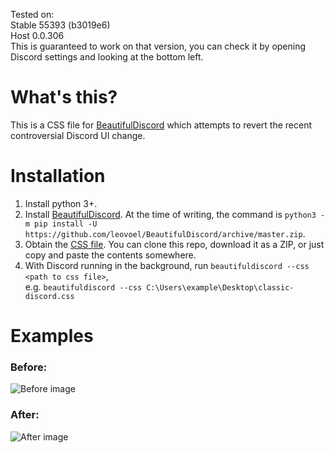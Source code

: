 Tested on:  
Stable 55393 (b3019e6)  
Host 0.0.306  
This is guaranteed to work on that version, you can check it by opening Discord settings and looking at the bottom left.

# What's this?
This is a CSS file for [BeautifulDiscord](https://github.com/leovoel/BeautifulDiscord) which attempts to revert the recent controversial Discord UI change.

# Installation
1. Install python 3+.
2. Install [BeautifulDiscord](https://github.com/leovoel/BeautifulDiscord). At the time of writing, the command is `python3 -m pip install -U https://github.com/leovoel/BeautifulDiscord/archive/master.zip`.
3. Obtain the [CSS file](https://raw.githubusercontent.com/MCHSL/classic-discord-css/master/classic-discord.css). You can clone this repo, download it as a ZIP, or just copy and paste the contents somewhere.
4. With Discord running in the background, run `beautifuldiscord --css <path to css file>`,  
e.g. `beautifuldiscord --css C:\Users\example\Desktop\classic-discord.css`

# Examples
### Before:  
![Before image](https://i.imgur.com/zmCszun.png)
### After:  
![After image](https://i.imgur.com/V8aQXOP.png)

